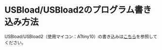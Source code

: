 # USBload/USBload2のプログラム書き込み方法

USBload/USBload2（使用マイコン：ATtiny10）の書き込みは[こちら](https://make.kosakalab.com/make/electronic-work/arduino-ide-dev/)を参照してください。



